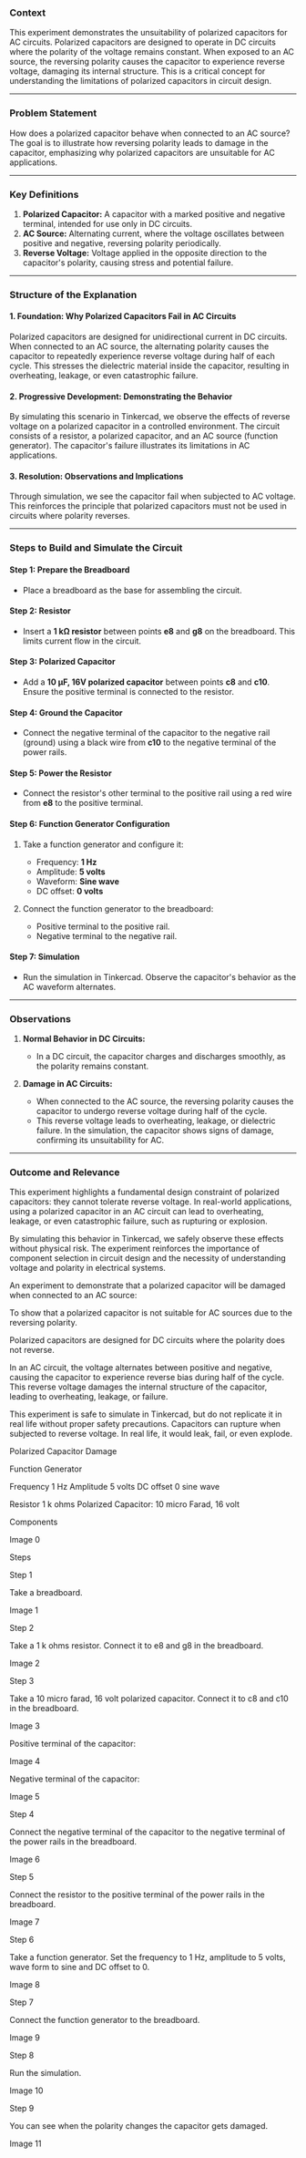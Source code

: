 ### **Context**

This experiment demonstrates the unsuitability of polarized capacitors for AC circuits. Polarized capacitors are designed to operate in DC circuits where the polarity of the voltage remains constant. When exposed to an AC source, the reversing polarity causes the capacitor to experience reverse voltage, damaging its internal structure. This is a critical concept for understanding the limitations of polarized capacitors in circuit design.

---

### **Problem Statement**

How does a polarized capacitor behave when connected to an AC source? The goal is to illustrate how reversing polarity leads to damage in the capacitor, emphasizing why polarized capacitors are unsuitable for AC applications.

---

### **Key Definitions**

1. **Polarized Capacitor:** A capacitor with a marked positive and negative terminal, intended for use only in DC circuits.
2. **AC Source:** Alternating current, where the voltage oscillates between positive and negative, reversing polarity periodically.
3. **Reverse Voltage:** Voltage applied in the opposite direction to the capacitor's polarity, causing stress and potential failure.

---

### **Structure of the Explanation**

#### 1. **Foundation: Why Polarized Capacitors Fail in AC Circuits**

Polarized capacitors are designed for unidirectional current in DC circuits. When connected to an AC source, the alternating polarity causes the capacitor to repeatedly experience reverse voltage during half of each cycle. This stresses the dielectric material inside the capacitor, resulting in overheating, leakage, or even catastrophic failure.

#### 2. **Progressive Development: Demonstrating the Behavior**

By simulating this scenario in Tinkercad, we observe the effects of reverse voltage on a polarized capacitor in a controlled environment. The circuit consists of a resistor, a polarized capacitor, and an AC source (function generator). The capacitor's failure illustrates its limitations in AC applications.

#### 3. **Resolution: Observations and Implications**

Through simulation, we see the capacitor fail when subjected to AC voltage. This reinforces the principle that polarized capacitors must not be used in circuits where polarity reverses.

---

### **Steps to Build and Simulate the Circuit**

#### Step 1: Prepare the Breadboard
- Place a breadboard as the base for assembling the circuit.

#### Step 2: Resistor
- Insert a **1 kΩ resistor** between points **e8** and **g8** on the breadboard. This limits current flow in the circuit.

#### Step 3: Polarized Capacitor
- Add a **10 μF, 16V polarized capacitor** between points **c8** and **c10**. Ensure the positive terminal is connected to the resistor.

#### Step 4: Ground the Capacitor
- Connect the negative terminal of the capacitor to the negative rail (ground) using a black wire from **c10** to the negative terminal of the power rails.

#### Step 5: Power the Resistor
- Connect the resistor's other terminal to the positive rail using a red wire from **e8** to the positive terminal.

#### Step 6: Function Generator Configuration
1. Take a function generator and configure it:
   - Frequency: **1 Hz**
   - Amplitude: **5 volts**
   - Waveform: **Sine wave**
   - DC offset: **0 volts**

2. Connect the function generator to the breadboard:
   - Positive terminal to the positive rail.
   - Negative terminal to the negative rail.

#### Step 7: Simulation
- Run the simulation in Tinkercad. Observe the capacitor's behavior as the AC waveform alternates.

---

### **Observations**

1. **Normal Behavior in DC Circuits:**
   - In a DC circuit, the capacitor charges and discharges smoothly, as the polarity remains constant.

2. **Damage in AC Circuits:**
   - When connected to the AC source, the reversing polarity causes the capacitor to undergo reverse voltage during half of the cycle.
   - This reverse voltage leads to overheating, leakage, or dielectric failure. In the simulation, the capacitor shows signs of damage, confirming its unsuitability for AC.

---

### **Outcome and Relevance**

This experiment highlights a fundamental design constraint of polarized capacitors: they cannot tolerate reverse voltage. In real-world applications, using a polarized capacitor in an AC circuit can lead to overheating, leakage, or even catastrophic failure, such as rupturing or explosion.

By simulating this behavior in Tinkercad, we safely observe these effects without physical risk. The experiment reinforces the importance of component selection in circuit design and the necessity of understanding voltage and polarity in electrical systems.


An experiment to demonstrate that a polarized capacitor will be damaged when connected to an AC source:

To show that a polarized capacitor is not suitable for AC sources due to the reversing polarity.

Polarized capacitors are designed for DC circuits where the polarity does not reverse.

In an AC circuit, the voltage alternates between positive and negative, causing the capacitor to experience reverse bias during half of the cycle. This reverse voltage damages the internal structure of the capacitor, leading to overheating, leakage, or failure.

This experiment is safe to simulate in Tinkercad, but do not replicate it in real life without proper safety precautions. Capacitors can rupture when subjected to reverse voltage. In real life, it would leak, fail, or even explode.

Polarized Capacitor Damage

Function Generator

Frequency 1 Hz
Amplitude 5 volts
DC offset 0
sine wave

Resistor 1 k ohms
Polarized Capacitor: 10 micro Farad, 16 volt

Components

Image 0

Steps

Step 1

Take a breadboard.

Image 1

Step 2

Take a 1 k ohms resistor. Connect it to e8 and g8 in the breadboard.

Image 2

Step 3

Take a 10 micro farad, 16 volt polarized capacitor. Connect it to c8 and c10 in the breadboard.

Image 3

Positive terminal of the capacitor:

Image 4

Negative terminal of the capacitor:

Image 5

Step 4

Connect the negative terminal of the capacitor to the negative terminal of the power rails in the breadboard.

Image 6

Step 5

Connect the resistor to the positive terminal of the power rails in the breadboard.

Image 7

Step 6

Take a function generator. Set the frequency to 1 Hz, amplitude to 5 volts, wave form to sine and DC offset to 0.

Image 8

Step 7

Connect the function generator to the breadboard.

Image 9

Step 8

Run the simulation.

Image 10

Step 9

You can see when the polarity changes the capacitor gets damaged.

Image 11
